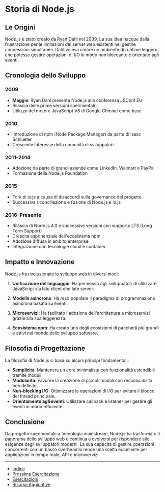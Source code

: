 # Storia di Node.js

## Le Origini

Node.js è stato creato da Ryan Dahl nel 2009. La sua idea nacque dalla frustrazione per le limitazioni dei server web esistenti nel gestire connessioni simultanee. Dahl voleva creare un ambiente di runtime leggero che potesse gestire operazioni di I/O in modo non bloccante e orientato agli eventi.

## Cronologia dello Sviluppo

### 2009
- **Maggio**: Ryan Dahl presenta Node.js alla conferenza JSConf EU
- Rilascio delle prime versioni sperimentali
- Utilizzo del motore JavaScript V8 di Google Chrome come base

### 2010
- Introduzione di npm (Node Package Manager) da parte di Isaac Schlueter
- Crescente interesse della comunità di sviluppatori

### 2011-2014
- Adozione da parte di grandi aziende come LinkedIn, Walmart e PayPal
- Formazione della Node.js Foundation

### 2015
- Fork di io.js a causa di disaccordi sulla governance del progetto
- Successiva riconciliazione e fusione di Node.js e io.js

### 2016-Presente
- Rilascio di Node.js 4.0 e successive versioni con supporto LTS (Long Term Support)
- Crescita esponenziale dell'ecosistema npm
- Adozione diffusa in ambito enterprise
- Integrazione con tecnologie cloud e container

## Impatto e Innovazione

Node.js ha rivoluzionato lo sviluppo web in diversi modi:

1. **Unificazione del linguaggio**: Ha permesso agli sviluppatori di utilizzare JavaScript sia lato client che lato server.

2. **Modello asincrono**: Ha reso popolare il paradigma di programmazione asincrona basata su eventi.

3. **Microservizi**: Ha facilitato l'adozione dell'architettura a microservizi grazie alla sua leggerezza.

4. **Ecosistema npm**: Ha creato uno degli ecosistemi di pacchetti più grandi e attivi nel mondo dello sviluppo software.

## Filosofia di Progettazione

La filosofia di Node.js si basa su alcuni principi fondamentali:

- **Semplicità**: Mantenere un core minimalista con funzionalità estendibili tramite moduli.
- **Modularità**: Favorire la creazione di piccoli moduli con responsabilità ben definite.
- **Non-blocking I/O**: Ottimizzare le operazioni di I/O per evitare il blocco del thread principale.
- **Orientamento agli eventi**: Utilizzare callback e listener per gestire gli eventi in modo efficiente.

## Conclusione

Da progetto sperimentale a tecnologia mainstream, Node.js ha trasformato il panorama dello sviluppo web e continua a evolversi per rispondere alle esigenze degli sviluppatori moderni. La sua capacità di gestire operazioni concorrenti con un basso overhead lo rende una scelta eccellente per applicazioni in tempo reale, API e microservizi.

---

- [Indice](../README.md)
- [Prossima Esercitazione](./02-ModuliCore/README.md)
- [Esercitazioni](../README.md#esercitazioni)
- [Risorse Aggiuntive](../README.md#risorse-aggiuntive)